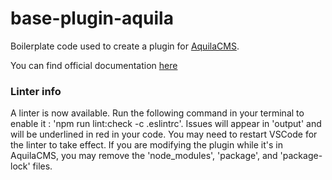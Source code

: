 # base-plugin-aquila

Boilerplate code used to create a plugin for [AquilaCMS](https://www.aquila-cms.com).

You can find official documentation [here](https://doc.aquila-cms.com/#/Creating/Plugin/Plugin_Base?id=top)

### Linter info ###

A linter is now available. Run the following command in your terminal to enable it : 'npm run lint:check -c .eslintrc'.
Issues will appear in 'output' and will be underlined in red in your code.
You may need to restart VSCode for the linter to take effect. 
If you are modifying the plugin while it's in AquilaCMS, you may remove the 'node_modules', 'package', and 'package-lock' files.
